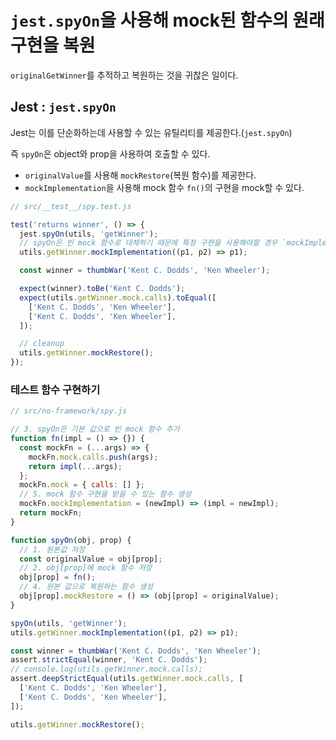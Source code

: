 # `jest.spyOn`을 사용해 mock된 함수의 원래 구현을 복원

`originalGetWinner`를 추적하고 복원하는 것을 귀찮은 일이다.

## Jest : `jest.spyOn`

Jest는 이를 단순화하는데 사용할 수 있는 유틸리티를 제공한다.(`jest.spyOn`)

즉 `spyOn`은 object와 prop을 사용하여 호출할 수 있다.

- `originalValue`를 사용해 `mockRestore`(복원 함수)를 제공한다.
- `mockImplementation`을 사용해 mock 함수 `fn()`의 구현을 mock할 수 있다.

```js
// src/__test__/spy.test.js

test('returns winner', () => {
  jest.spyOn(utils, 'getWinner');
  // spyOn은 빈 mock 함수로 대체하기 때문에 특정 구현을 사용해야할 경우 `mockImplementation`을 사용할 수 있다.
  utils.getWinner.mockImplementation((p1, p2) => p1);

  const winner = thumbWar('Kent C. Dodds', 'Ken Wheeler');

  expect(winner).toBe('Kent C. Dodds');
  expect(utils.getWinner.mock.calls).toEqual([
    ['Kent C. Dodds', 'Ken Wheeler'],
    ['Kent C. Dodds', 'Ken Wheeler'],
  ]);

  // cleanup
  utils.getWinner.mockRestore();
});
```

### 테스트 함수 구현하기

```js
// src/no-framework/spy.js

// 3. spyOn은 기본 값으로 빈 mock 함수 추가
function fn(impl = () => {}) {
  const mockFn = (...args) => {
    mockFn.mock.calls.push(args);
    return impl(...args);
  };
  mockFn.mock = { calls: [] };
  // 5. mock 함수 구현을 받을 수 있는 함수 생성
  mockFn.mockImplementation = (newImpl) => (impl = newImpl);
  return mockFn;
}

function spyOn(obj, prop) {
  // 1. 원본값 저장
  const originalValue = obj[prop];
  // 2. obj[prop]에 mock 함수 저장
  obj[prop] = fn();
  // 4. 원본 값으로 복원하는 함수 생성
  obj[prop].mockRestore = () => (obj[prop] = originalValue);
}

spyOn(utils, 'getWinner');
utils.getWinner.mockImplementation((p1, p2) => p1);

const winner = thumbWar('Kent C. Dodds', 'Ken Wheeler');
assert.strictEqual(winner, 'Kent C. Dodds');
// console.log(utils.getWinner.mock.calls);
assert.deepStrictEqual(utils.getWinner.mock.calls, [
  ['Kent C. Dodds', 'Ken Wheeler'],
  ['Kent C. Dodds', 'Ken Wheeler'],
]);

utils.getWinner.mockRestore();
```
